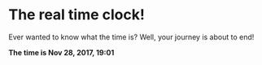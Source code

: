 # The real time clock!

Ever wanted to know what the time is? Well, your journey is about to end!

**The time is Nov 28, 2017, 19:01**